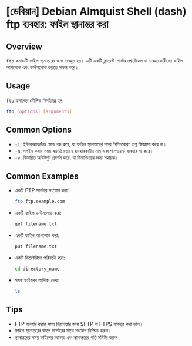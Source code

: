 # [ডেবিয়ান] Debian Almquist Shell (dash) ftp ব্যবহার: ফাইল স্থানান্তর করা

## Overview
`ftp` কমান্ডটি ফাইল স্থানান্তরের জন্য ব্যবহৃত হয়। এটি একটি ক্লায়েন্ট-সার্ভার প্রোটোকল যা ব্যবহারকারীদের ফাইল আপলোড এবং ডাউনলোড করতে সক্ষম করে।

## Usage
`ftp` কমান্ডের মৌলিক সিনট্যাক্স হল:

```bash
ftp [options] [arguments]
```

## Common Options
- `-i`: ইন্টারঅ্যাকটিভ মোড বন্ধ করে, যা ফাইল স্থানান্তরের সময় নিশ্চিতকরণ প্রশ্ন জিজ্ঞাসা করে না।
- `-n`: লগইন করার সময় স্বয়ংক্রিয়ভাবে ব্যবহারকারীর নাম এবং পাসওয়ার্ড ব্যবহার না করে।
- `-v`: বিস্তারিত আউটপুট প্রদর্শন করে, যা ডিবাগিংয়ের জন্য সহায়ক।

## Common Examples
- একটি FTP সার্ভারে সংযোগ করা:
  ```bash
  ftp ftp.example.com
  ```

- একটি ফাইল ডাউনলোড করা:
  ```bash
  get filename.txt
  ```

- একটি ফাইল আপলোড করা:
  ```bash
  put filename.txt
  ```

- একটি ডিরেক্টরিতে পরিবর্তন করা:
  ```bash
  cd directory_name
  ```

- সমস্ত ফাইলের তালিকা দেখা:
  ```bash
  ls
  ```

## Tips
- FTP ব্যবহার করার সময় নিরাপত্তার জন্য SFTP বা FTPS ব্যবহার করা ভাল।
- ফাইল স্থানান্তরের আগে সার্ভারের সাথে সংযোগ নিশ্চিত করুন।
- স্থানান্তরের সময় ফাইলের আকার এবং স্থানান্তরের গতি মনিটর করুন।